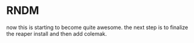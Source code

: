 # RNDM

now this is starting to become quite awesome. the next step is to finalize
the reaper install and then add colemak.


